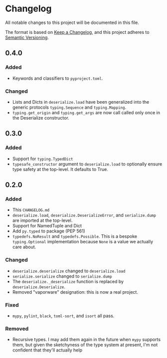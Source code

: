 # Changelog

All notable changes to this project will be documented in this file.

The format is based on [Keep a Changelog](https://keepachangelog.com/en/1.0.0/),
and this project adheres to [Semantic Versioning](https://semver.org/spec/v2.0.0.html).

## 0.4.0

### Added

* Keywords and classifiers to `pyproject.toml`.

### Changed

* Lists and Dicts in `deserialize.load` have been generalized into the generic protocols `typing.Sequence` and `typing.Mapping`.
* `typing.get_origin` and `typing.get_args` are now call called only once in the Deserialize constructor.

## 0.3.0

### Added

* Support for `typing.TypedDict`
* `typesafe_constructor` argument to `deserialize.load` to optionally ensure type safety at the top-level. It defaults to True.

## 0.2.0

### Added

* This `CHANGELOG.md`
* `deserialize.load`, `deserialize.DeserializeError`, and `serialize.dump` are imported at the top-level.
* Support for NamedTuple and Dict
* Add `py.typed` to package (PEP 561)
* `typedefs.NoResult` and `typedefs.Possible`. This is a bespoke `typing.Optional` implementation because `None` is a value we actually care about.

### Changed

* `deserialize.deserialize` changed to `deserialize.load`
* `serialize.serialize` changed to `serialize.dump`
* The `deserialize._deserialize` function is replaced by `deserialize.Deserialize`.
* Removed "vaporware" designation: this is now a real project.

### Fixed

* `mypy`, `pylint`, `black`, `toml-sort`, and `isort` all pass.

### Removed

* Recursive types. I may add them again in the future when `mypy` supports them, but given the sketchyness of the type system at present, I'm not confident that they'll actually help
